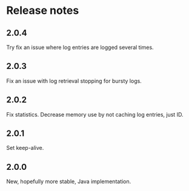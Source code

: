 # Release notes

## 2.0.4

Try fix an issue where log entries are logged several times.

## 2.0.3

Fix an issue with log retrieval stopping for bursty logs.

## 2.0.2

Fix statistics.
Decrease memory use by not caching log entries, just ID.

## 2.0.1

Set keep-alive.

## 2.0.0

New, hopefully more stable, Java implementation.